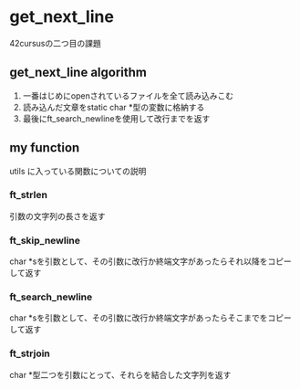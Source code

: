 # get_next_line  
42cursusの二つ目の課題
## get_next_line algorithm
1. 一番はじめにopenされているファイルを全て読み込みこむ
2. 読み込んだ文章をstatic char *型の変数に格納する
3. 最後にft_search_newlineを使用して改行までを返す
## my function
utils に入っている関数についての説明
### ft_strlen
引数の文字列の長さを返す
### ft_skip_newline
char *sを引数として、その引数に改行か終端文字があったらそれ以降をコピーして返す
### ft_search_newline
char *sを引数として、その引数に改行か終端文字があったらそこまでをコピーして返す
### ft_strjoin
char *型二つを引数にとって、それらを結合した文字列を返す
